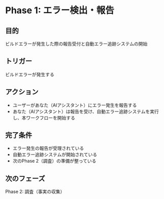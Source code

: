# Phase 1: エラー検出・報告

## 目的
ビルドエラーが発生した際の報告受付と自動エラー追跡システムの開始

## トリガー
ビルドエラーが発生する

## アクション
- ユーザーがあなた（AIアシスタント）にエラー発生を報告する
- あなた（AIアシスタント）は報告を受け、自動エラー追跡システムを実行し、本ワークフローを開始する

## 完了条件
- エラー発生の報告が受理されている
- 自動エラー追跡システムが開始されている
- 次のPhase 2（調査）の準備が整っている

## 次のフェーズ
Phase 2: 調査（事実の収集）